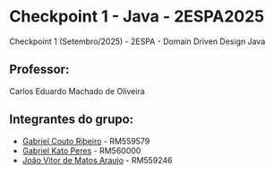 # Checkpoint 1 - Java - 2ESPA2025

Checkpoint 1 (Setembro/2025) - 2ESPA - Domain Driven Design Java

## Professor:
Carlos Eduardo Machado de Oliveira

## Integrantes do grupo:
- [Gabriel Couto Ribeiro](https://github.com/rouri404) - RM559579
- [Gabriel Kato Peres](https://github.com/kato8088) - RM560000
- [João Vitor de Matos Araujo](https://github.com/joaomatosq) - RM559246
